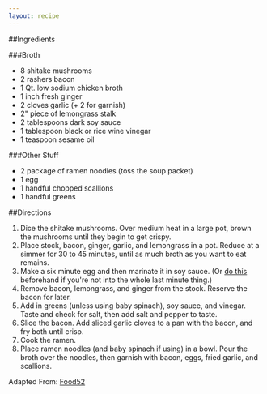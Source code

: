 ```yaml
---
layout: recipe
---
```


##Ingredients

###Broth

- 8 shitake mushrooms
- 2 rashers bacon
- 1 Qt. low sodium chicken broth
- 1 inch fresh ginger
- 2 cloves garlic (+ 2 for garnish)
- 2" piece of lemongrass stalk
- 2 tablespoons dark soy sauce
- 1 tablespoon black or rice wine vinegar
- 1 teaspoon sesame oil

###Other Stuff
- 2 package of ramen noodles (toss the soup packet)
- 1 egg
- 1 handful chopped scallions
- 1 handful greens


##Directions
1. Dice the shitake mushrooms. Over medium heat in a large pot, brown the mushrooms until they begin to get crispy.
1. Place stock, bacon, ginger, garlic, and lemongrass in a pot. Reduce at a simmer for 30 to 45 minutes, until as much broth as you want to eat remains.
2. Make a six minute egg and then marinate it in soy sauce. (Or [do this](http://www.seriouseats.com/recipes/2012/03/ajitsuke-tamago-japanese-marinated-soft-boiled-egg-recipe.html) beforehand if you're not into the whole last minute thing.)
3. Remove bacon, lemongrass, and ginger from the stock. Reserve the bacon for later.
4. Add in greens (unless using baby spinach), soy sauce, and vinegar. Taste and check for salt, then add salt and pepper to taste.
5. Slice the bacon. Add sliced garlic cloves to a pan with the bacon, and fry both until crisp.
6. Cook the ramen. 
7. Place ramen noodles (and baby spinach if using) in a bowl. Pour the broth over the noodles, then garnish with bacon, eggs, fried garlic, and scallions.

Adapted From: [Food52](http://food52.com/recipes/20680-bacon-egg-ramen)